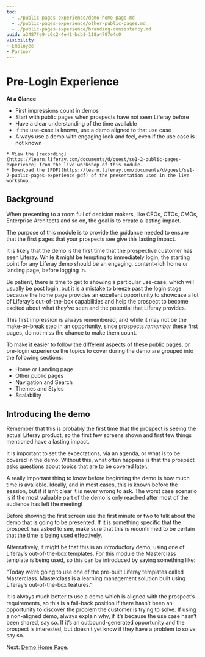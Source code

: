 ```yaml
---
toc:
  - ./public-pages-experience/demo-home-page.md
  - ./public-pages-experience/other-public-pages.md
  - ./public-pages-experience/branding-consistency.md
uuid: a3487fe9-c0c2-4e41-bcb1-118a4797e4c0
visibility: 
- Employee
- Partner
---
```


# Pre-Login Experience

**At a Glance**

* First impressions count in demos
* Start with public pages when prospects have not seen Liferay before
* Have a clear understanding of the time available
* If the use-case is known, use a demo aligned to that use case
* Always use a demo with engaging look and feel, even if the use case is not known

```{note}
* View the [recording](https://learn.liferay.com/documents/d/guest/se1-2-public-pages-experience) from the live workshop of this module.
* Download the [PDF](https://learn.liferay.com/documents/d/guest/se1-2-public-pages-experience-pdf) of the presentation used in the live workshop.
```

## Background

When presenting to a room full of decision makers, like CEOs, CTOs, CMOs, Enterprise Architects and so on, the goal is to create a lasting impact.

The purpose of this module is to provide the guidance needed to ensure that the first pages that your prospects see give this lasting impact.

It is likely that the demo is the first time that the prospective customer has seen Liferay. While it might be tempting to immediately login, the starting point for any Liferay demo should be an engaging, content-rich home or landing page, before logging in. 

Be patient, there is time to get to showing a particular use-case, which will usually be post login, but it is a mistake to breeze past the login stage because the home page provides an excellent opportunity to showcase a lot of Liferay’s out-of-the-box capabilities and help the prospect to become excited about what they’ve seen and the potential that Liferay provides.

This first impression is always remembered, and while it may not be the make-or-break step in an opportunity, since prospects _remember_ these first pages, do not miss the chance to make them count.

To make it easier to follow the different aspects of these public pages, or pre-login experience the topics to cover during the demo are grouped into the following sections: 

* Home or Landing page
* Other public pages 
* Navigation and Search
* Themes and Styles
* Scalability

## Introducing the demo

Remember that this is probably the first time that the prospect is seeing the actual Liferay product, so the first few screens shown and first few things mentioned have a lasting impact.

It is important to set the expectations, via an agenda, or what is to be covered in the demo. Without this, what often happens is that the prospect asks questions about topics that are to be covered later.

A really important thing to know before beginning the demo is how much time is available. Ideally, and in most cases, this is known before the session, but if it isn’t clear it is never wrong to ask. The worst case scenario is if the most valuable part of the demo is only reached after most of the audience has left the meeting!

Before showing the first screen use the first minute or two to talk about the demo that is going to be presented. If it is something specific that the prospect has asked to see, make sure that this is reconfirmed to be certain that the time is being used effectively.

Alternatively, it might be that this is an introductory demo, using one of Liferay’s out-of-the-box templates. For this module the Masterclass template is being used, so this can be introduced by saying something like:

“Today we’re going to use one of the pre-built Liferay templates called Masterclass. Masterclass is a learning management solution built using Liferay’s out-of-the-box features.”

It is always much better to use a demo which is aligned with the prospect’s requirements, so this is a fall-back position if there hasn’t been an opportunity to discover the problem the customer is trying to solve. If using a non-aligned demo, always explain why, if it’s because the use case hasn’t been shared, say so. If it’s an outbound-generated opportunity and the prospect is interested, but doesn’t yet know if they have a problem to solve, say so. 

Next: [Demo Home Page](./public-pages-experience/demo-home-page.md).
